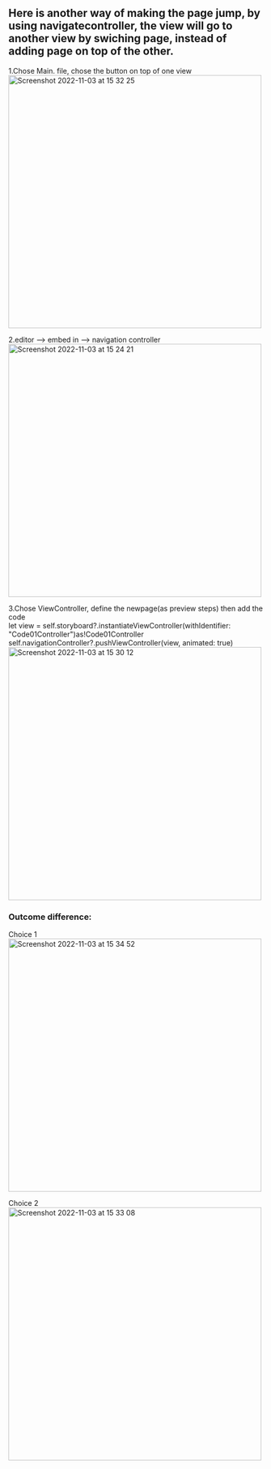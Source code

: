 ## Here is another way of making the page jump, by using navigatecontroller, the view will go to another view by swiching page, instead of adding page on top of the other.  
  
1.Chose Main. file, chose the button on top of one view  
<img width="500" alt="Screenshot 2022-11-03 at 15 32 25" src="https://user-images.githubusercontent.com/91618091/199764639-2ff43922-7653-4d8d-8877-5f18f189635d.png">  

  
2.editor --> embed in --> navigation controller  
<img width="500" alt="Screenshot 2022-11-03 at 15 24 21" src="https://user-images.githubusercontent.com/91618091/199762499-42ef0314-406f-4330-a57c-dd7a03c1d421.png">  
  
3.Chose ViewController, define the newpage(as preview steps) then add the code       
let view = self.storyboard?.instantiateViewController(withIdentifier: "Code01Controller")as!Code01Controller  
self.navigationController?.pushViewController(view, animated: true)  
<img width="500" alt="Screenshot 2022-11-03 at 15 30 12" src="https://user-images.githubusercontent.com/91618091/199764055-d19fe9b6-f8d3-45ae-a427-8174b080bbff.png">  
  
    
    
### Outcome difference:  
Choice 1  
<img width="500" alt="Screenshot 2022-11-03 at 15 34 52" src="https://user-images.githubusercontent.com/91618091/199765166-5d52846a-a332-49dc-84c7-94bd195dd846.png">  
  
Choice 2  
<img width="500" alt="Screenshot 2022-11-03 at 15 33 08" src="https://user-images.githubusercontent.com/91618091/199764809-818217fa-f6e9-45a4-acde-40a539ec943a.png">  
